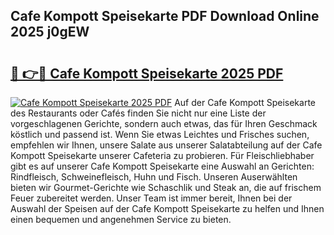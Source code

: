 ## Cafe Kompott Speisekarte PDF Download Online 2025 j0gEW

# <h2><a href="http://gc70ll.nevu.top/?p=Cafe+Kompott+Speisekarte">🔗 👉🔴 Cafe Kompott Speisekarte 2025 PDF</a></h2>

[![Cafe Kompott Speisekarte 2025 PDF](https://i.imgur.com/dBaPXMq.png)](http://gc70ll.nevu.top/?p=Cafe+Kompott+Speisekarte)
Auf der Cafe Kompott Speisekarte des Restaurants oder Cafés finden Sie nicht nur eine Liste der vorgeschlagenen Gerichte, sondern auch etwas, das für Ihren Geschmack köstlich und passend ist. Wenn Sie etwas Leichtes und Frisches suchen, empfehlen wir Ihnen, unsere Salate aus unserer Salatabteilung auf der Cafe Kompott Speisekarte unserer Cafeteria zu probieren. Für Fleischliebhaber gibt es auf unserer Cafe Kompott Speisekarte eine Auswahl an Gerichten: Rindfleisch, Schweinefleisch, Huhn und Fisch. Unseren Auserwählten bieten wir Gourmet-Gerichte wie Schaschlik und Steak an, die auf frischem Feuer zubereitet werden. Unser Team ist immer bereit, Ihnen bei der Auswahl der Speisen auf der Cafe Kompott Speisekarte zu helfen und Ihnen einen bequemen und angenehmen Service zu bieten.
